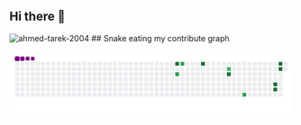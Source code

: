 ## Hi there 👋

<img src="https://komarev.com/ghpvc/?username=ahmed-tarek-2004&label=Profile%20views&color=0e75b6&style=flat" alt="ahmed-tarek-2004" />
<!--
**ahmed-tarek2023/ahmed-tarek2023** is a ✨ _special_ ✨ repository because its `README.md` (this file) appears on your GitHub profile.

Here are some ideas to get you started:

- 🔭 I’m currently working on ...
- 🌱 I’m currently learning ...
- 👯 I’m looking to collaborate on ...
- 🤔 I’m looking for help with ...
- 💬 Ask me about ...
- 📫 How to reach me: ...
- 😄 Pronouns: ...
- ⚡ Fun fact: ...
-->
<br clear="both">
<p align="center">
<!--   <img src="https://raw.githubusercontent.com/ahmed-tarek2023/ahmed-tarek2023/output/github-contribution-grid-snake.svg" alt="Snake animation" /> -->
  ## Snake eating my contribute graph
  
![snake gif](https://github.com/ahmed-tarek2023/ahmed-tarek2023/blob/output/github-contribution-grid-snake.gif)
</p>

